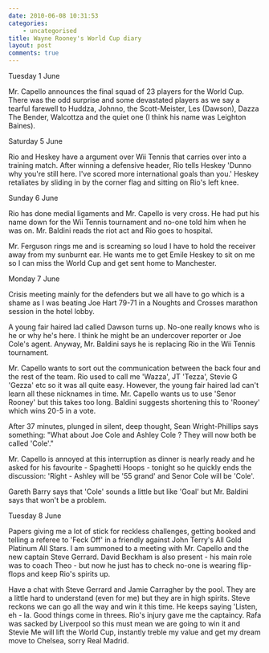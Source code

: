 ```yaml
---
date: 2010-06-08 10:31:53
categories:
    - uncategorised
title: Wayne Rooney's World Cup diary
layout: post
comments: true
---
```

Tuesday 1 June

Mr.  Capello announces the  final squad  of 23  players for  the World
Cup. There was the odd surprise  and some devastated players as we say
a tearful farewell to Huddza, Johnno, the Scott-Meister, Les (Dawson),
Dazza The  Bender, Walcottza and the  quiet one (I think  his name was
Leighton Baines).

Saturday 5 June

Rio and Heskey have a argument over Wii Tennis that carries over into
a training match. After winning a defensive header, Rio tells Heskey
'Dunno why you're still here. I've scored more international goals
than you.' Heskey retaliates by sliding in by the corner flag and
sitting on Rio's left knee.

Sunday 6 June

Rio has done medial ligaments and Mr. Capello is very cross. He had
put his name down for the Wii Tennis tournament and no-one told him
when he was on. Mr. Baldini reads the riot act and Rio goes to
hospital.

Mr. Ferguson rings me and is screaming so loud I have to hold the
receiver away from my sunburnt ear. He wants me to get Emile Heskey to
sit on me so I can miss the World Cup and get sent home to Manchester.

Monday 7 June

Crisis meeting mainly for the defenders but we all have to go which is
a shame as I was beating Joe Hart 79-71 in a Noughts and Crosses
marathon session in the hotel lobby.

A young fair haired lad called Dawson turns up. No-one really knows
who is he or why he's here.  I think he might be an undercover
reporter or Joe Cole's agent. Anyway, Mr. Baldini says he is replacing
Rio in the Wii Tennis tournament.

Mr.  Capello wants to sort out the communication between the back four
and the rest of the team. Rio used to call me 'Wazza', JT 'Tezza',
Stevie G 'Gezza' etc so it was all quite easy. However, the young fair
haired lad can't learn all these nicknames in time. Mr. Capello wants
us to use 'Senor Rooney' but this takes too long. Baldini suggests
shortening this to 'Rooney' which wins 20-5 in a vote.

After 37 minutes, plunged in silent, deep thought, Sean
Wright-Phillips says something: "What about Joe Cole and Ashley Cole ?
They will now both be called 'Cole'."

Mr.  Capello is annoyed at this interruption as dinner is nearly ready
and he asked for his favourite - Spaghetti Hoops - tonight so he
quickly ends the discussion: 'Right - Ashley will be '55 grand' and
Senor Cole will be 'Cole'.

Gareth Barry says that 'Cole' sounds a little but like 'Goal'
but Mr. Baldini says that won't be a problem.

Tuesday 8 June

Papers giving me a lot of stick for reckless challenges, getting
booked and telling a referee to 'Feck Off' in a friendly against John
Terry's All Gold Platinum All Stars. I am summoned to a meeting with
Mr. Capello and the new captain Steve Gerrard. David Beckham is also
present - his main role was to coach Theo - but now he just has to
check no-one is wearing flip-flops and keep Rio's spirits up.

Have a chat with Steve Gerrard and Jamie Carragher by the pool. They
are a little hard to understand (even for me) but they are in high
spirits. Steve reckons we can go all the way and win it this time. He
keeps saying 'Listen, eh - la. Good things come in threes. Rio's
injury gave me the captaincy. Rafa was sacked by Liverpool so this
must mean we are going to win it and Stevie Me will lift the World
Cup, instantly treble my value and get my dream move to Chelsea, sorry
Real Madrid.
